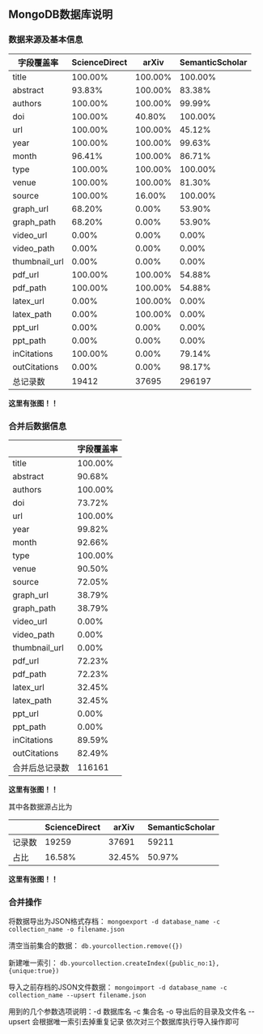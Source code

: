 ## MongoDB数据库说明

### 数据来源及基本信息

|     字段覆盖率          | ScienceDirect | arXiv   | SemanticScholar |
|---------------|---------------|---------|-----------------|
| title         | 100.00%       | 100.00% | 100.00%         |
| abstract      | 93.83%        | 100.00% | 83.38%          |
| authors       | 100.00%       | 100.00% | 99.99%          |
| doi           | 100.00%       | 40.80%  | 100.00%         |
| url           | 100.00%       | 100.00% | 45.12%          |
| year          | 100.00%       | 100.00% | 99.63%          |
| month         | 96.41%        | 100.00% | 86.71%          |
| type          | 100.00%       | 100.00% | 100.00%         |
| venue         | 100.00%       | 100.00% | 81.30%          |
| source        | 100.00%       | 16.00%  | 100.00%         |
| graph_url     | 68.20%        | 0.00%   | 53.90%          |
| graph_path    | 68.20%        | 0.00%   | 53.90%          |
| video_url     | 0.00%         | 0.00%   | 0.00%           |
| video_path    | 0.00%         | 0.00%   | 0.00%           |
| thumbnail_url | 0.00%         | 0.00%   | 0.00%           |
| pdf_url       | 100.00%       | 100.00% | 54.88%          |
| pdf_path      | 100.00%       | 100.00% | 54.88%          |
| latex_url     | 0.00%         | 100.00% | 0.00%           |
| latex_path    | 0.00%         | 100.00% | 0.00%           |
| ppt_url       | 0.00%         | 0.00%   | 0.00%           |
| ppt_path      | 0.00%         | 0.00%   | 0.00%           |
| inCitations   | 100.00%       | 0.00%   | 79.14%          |
| outCitations  | 0.00%         | 0.00%   | 98.17%          |
| 总记录数          | 19412         | 37695   | 296197          |

**这里有张图！！**


### 合并后数据信息
|               |  字段覆盖率  |
|---------------|---------|
| title         | 100.00% |
| abstract      | 90.68%  |
| authors       | 100.00% |
| doi           | 73.72%  |
| url           | 100.00% |
| year          | 99.82%  |
| month         | 92.66%  |
| type          | 100.00% |
| venue         | 90.50%  |
| source        | 72.05%  |
| graph_url     | 38.79%  |
| graph_path    | 38.79%  |
| video_url     | 0.00%   |
| video_path    | 0.00%   |
| thumbnail_url | 0.00%   |
| pdf_url       | 72.23%  |
| pdf_path      | 72.23%  |
| latex_url     | 32.45%  |
| latex_path    | 32.45%  |
| ppt_url       | 0.00%   |
| ppt_path      | 0.00%   |
| inCitations   | 89.59%  |
| outCitations  | 82.49%  |
| 合并后总记录数       | 116161  |

**这里有张图！！**


其中各数据源占比为

|   |ScienceDirect   |arXiv   |SemanticScholar   |
| ------------ | ------------ | ------------ | ------------ |
|记录数   |19259   |  37691 |59211   |
|占比   | 16.58%  |  32.45% |50.97%   |

**这里有张图！！**

### 合并操作


将数据导出为JSON格式存档：
`mongoexport -d database_name -c collection_name -o filename.json`

清空当前集合的数据：
`db.yourcollection.remove({})`

新建唯一索引：
`db.yourcollection.createIndex({public_no:1}, {unique:true})`

导入之前存档的JSON文件数据：
`mongoimport -d database_name -c collection_name --upsert filename.json`

用到的几个参数选项说明：-d 数据库名 -c 集合名 -o 导出后的目录及文件名 --upsert 会根据唯一索引去掉重复记录
依次对三个数据库执行导入操作即可
